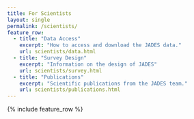 ```yaml
---
title: For Scientists
layout: single
permalink: /scientists/
feature_row:
  - title: "Data Access"
    excerpt: "How to access and download the JADES data."
    url: scientists/data.html
  - title: "Survey Design"
    excerpt: "Information on the design of JADES"
    url: scientists/survey.html
  - title: "Publications"
    excerpt: "Scientific publications from the JADES team."
    url: scientists/publications.html
---
```


{% include feature_row %}
